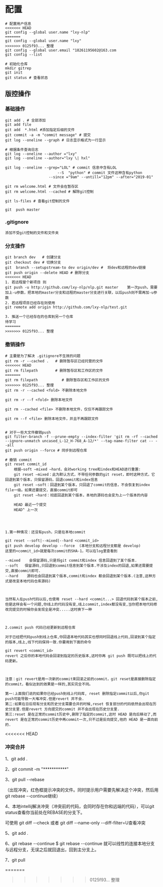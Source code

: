 # 配置

```shell
# 配置用户信息
<<<<<<< HEAD
git config --global user.name "lxy-nlp"
=======
git config --global user.name "lxy"
>>>>>>> 0125f93... 整理
git config --global user.email "18261195602@163.com
git config --list

# 初始化仓库
mkdir gitrep
git init 
git status # 查看状态
```



## 版控操作

### 基础操作

```shell
git add . # 全部添加
git add file
git add  *.html #添加指定后缀的文件
git commit -a -m "commit message" # 提交
git log --oneline --graph # 日志显示格式为一行显示

# 根据条件查询日志
git log --oneline --author ="lxy"
git log --oneline --author="lxy \| hxl"

git log --oneline --grep="LOL" # commit 信息中含有LOL
						--S  "python" # commit 文件这种含有python
					--since ="9am" --untill="12pm" --after="2019-01"

git rm welcome.html # 文件会在暂存区
git rm welcome.html --cached # 解除git控制

git ls-files # 查看git控制的文件

git  push master
```

### .gitignore

```shell
添加不受git控制的文件和文件夹
```

### 分支操作

```shell
git branch dev   # 创建分支
git checkout dev # 切换分支
git  branch --setupstream-to dev origin/dev #  将dev和远程的dev链接
git push origin --delete HEAD # 删除分支
<<<<<<< HEAD
1. 若远程是个新项目 则
git push -u http://github.com/lxy-nlp/nlp.git master    第一次push，需要加上-u参数，把本地的master分支和远程的master分支进行关联，以后push则不需再加-u参数
2. 若远程项目已经存在则使用
git remote add origin http://github.com/lxy-nlp/test.git

3. 推送一个已经存在的仓库到另一个仓库
待学习
=======
>>>>>>> 0125f93... 整理

```

### 撤销操作

```shell
# 主要是为了解决 .gitignore不生效的问题
git rm -r --cached .   # 删除暂存区已经托管的文件
<<<<<<< HEAD
git rm filepath        # 删除暂存区和工作区的文件
=======
git rm filepath           # 删除暂存区和工作区的文件
>>>>>>> 0125f93... 整理
git rm -r --cached <fold> 不删除本地文件

git rm -r --f <fold> 删除本地文件

git rm --cached <file> 不删除本地文件，仅仅不再跟踪文件

git rm --f <file> 删除本地文件，并且不再跟踪文件


# 对于一些大文件撤销push
git filter-branch -f --prune-empty --index-filter 'git rm -rf --cached --ignore-unmatch uncased_L-12_H-768_A-12/*' --tag-name-filter cat -- --all
git push origin --force # 同步到远程仓库 

# 撤销 commit 
git reset commit_id 
    根据–soft –mixed –hard，会对working tree和index和HEAD进行重置:
    git reset –mixed：此为默认方式，不带任何参数的git reset，即时这种方式，它回退到某个版本，只保留源码，回退commit和index信息
    git reset –soft：回退到某个版本，只回退了commit的信息，不会恢复到index file一级。如果还要提交，直接commit即可
    git reset –hard：彻底回退到某个版本，本地的源码也会变为上一个版本的内容
    
    HEAD 最近一个提交
    HEAD^ 上一次




1.第一种情况：还没有push，只是在本地commit

git reset --soft|--mixed|--hard <commit_id>
git push develop develop --force  (本地分支和远程分支都是 develop)
这里的<commit_id>就是每次commit的SHA-1，可以在log里查看到

--mixed    会保留源码,只是将git commit和index 信息回退到了某个版本.
--soft   保留源码,只回退到commit信息到某个版本.不涉及index的回退,如果还需要提交,直接commit即可.
--hard    源码也会回退到某个版本,commit和index 都会回退到某个版本.(注意,这种方式是改变本地代码仓库源码)

 

当然有人在push代码以后,也使用 reset --hard <commit...> 回退代码到某个版本之前,但是这样会有一个问题,你线上的代码没有变,线上commit,index都没有变,当你把本地代码修改完提交的时候你会发现全是冲突.....这时换下一种

 

2.commit push 代码已经更新到远程仓库

对于已经把代码push到线上仓库,你回退本地代码其实也想同时回退线上代码,回滚到某个指定的版本,线上,线下代码保持一致.你要用到下面的命令

git revert <commit_id>
revert 之后你的本地代码会回滚到指定的历史版本,这时你再 git push 既可以把线上的代码更新。

 

注意：git revert是用一次新的commit来回滚之前的commit，git reset是直接删除指定的commit，看似达到的效果是一样的,其实完全不同。

第一:上面我们说的如果你已经push到线上代码库, reset 删除指定commit以后,你git push可能导致一大堆冲突.但是revert 并不会.
第二:如果在日后现有分支和历史分支需要合并的时候,reset 恢复部分的代码依然会出现在历史分支里.但是revert 方向提交的commit 并不会出现在历史分支里.
第三:reset 是在正常的commit历史中,删除了指定的commit,这时 HEAD 是向后移动了,而 revert 是在正常的commit历史中再commit一次,只不过是反向提交,他的 HEAD 是一直向前的.

```

<<<<<<< HEAD
### 冲突合并
1、git add .

2、git commit -m "***********"

3、git pull --rebase

（出现冲突，红色框提示冲突的文件。同时提示用户需要先解决这个冲突，然后用git rebase --continue继续）

4、本地intellij解决冲突（冲突前的代码，会同时存在你和远端的代码），可以git status查看你当前处在REBASE的分支下。

可使用 git diff --check 或者 git diff --name-only --diff-filter=U查看冲突

5、git add .

6、git rebase --continue  $ git rebase --continue 就可以线性的连接本地分支与远程分支，无误之后就回退出，回到主分支上。


7、git pull

=======
>>>>>>> 0125f93... 整理


